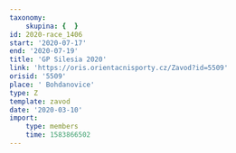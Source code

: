 ```yaml
---
taxonomy:
    skupina: {  }
id: 2020-race_1406
start: '2020-07-17'
end: '2020-07-19'
title: 'GP Silesia 2020'
link: 'https://oris.orientacnisporty.cz/Zavod?id=5509'
orisid: '5509'
place: ' Bohdanovice'
type: Z
template: zavod
date: '2020-03-10'
import:
    type: members
    time: 1583866502
---
```

